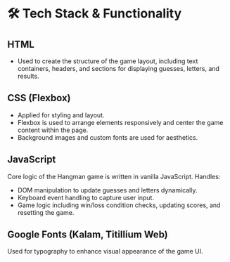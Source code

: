 # 🛠️ Tech Stack & Functionality

## **HTML**  
  - Used to create the structure of the game layout, including text containers, headers, and sections for displaying guesses, letters, and results.

## **CSS (Flexbox)**  
  - Applied for styling and layout.
  - Flexbox is used to arrange elements responsively and center the game content within the page.
  - Background images and custom fonts are used for aesthetics.

## **JavaScript**  
  Core logic of the Hangman game is written in vanilla JavaScript. Handles:
   - DOM manipulation to update guesses and letters dynamically.
   - Keyboard event handling to capture user input.
   - Game logic including win/loss condition checks, updating scores, and resetting the game.

## **Google Fonts (Kalam, Titillium Web)**  
  Used for typography to enhance visual appearance of the game UI.

